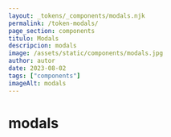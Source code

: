 ```yaml
---
layout: _tokens/_components/modals.njk
permalink: /token-modals/
page_section: components
titulo: Modals
descripcion: modals
image: /assets/static/components/modals.jpg
author: autor
date: 2023-08-02 
tags: ["components"]
imageAlt: modals
---
```

# modals

